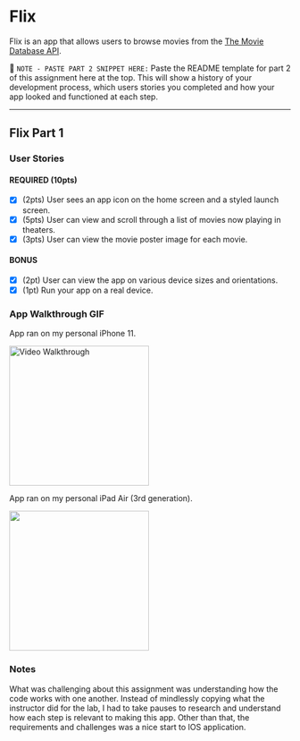 # Flix

Flix is an app that allows users to browse movies from the [The Movie Database API](http://docs.themoviedb.apiary.io/#).

📝 `NOTE - PASTE PART 2 SNIPPET HERE:` Paste the README template for part 2 of this assignment here at the top. This will show a history of your development process, which users stories you completed and how your app looked and functioned at each step.

---

## Flix Part 1

### User Stories

#### REQUIRED (10pts)
- [x] (2pts) User sees an app icon on the home screen and a styled launch screen.
- [x] (5pts) User can view and scroll through a list of movies now playing in theaters.
- [x] (3pts) User can view the movie poster image for each movie.

#### BONUS
- [x] (2pt) User can view the app on various device sizes and orientations.
- [x] (1pt) Run your app on a real device.

### App Walkthrough GIF

App ran on my personal iPhone 11.

<img src='https://media3.giphy.com/media/cwgerZuSVaTcCXftuE/giphy.gif?cid=790b7611d0eb0aca3cd93f2dd6e0908b7c9eda9851a7890f&rid=giphy.gif&ct=g' title='Video Walkthrough' width=250 alt='Video Walkthrough' />

App ran on my personal iPad Air (3rd generation).

<img src= "https://media0.giphy.com/media/gSWnJzQ8ikO0wHICgU/giphy.gif?cid=790b7611f68acf9bba5c9df010912f65d5904106bad8be5a&rid=giphy.gif&ct=g" width=250><br>

### Notes
What was challenging about this assignment was understanding how the code works with one another. Instead of mindlessly copying what the instructor did for the lab, I had to take pauses to research and understand how each step is relevant to making this app. Other than that, the requirements and challenges was a nice start to IOS application.
